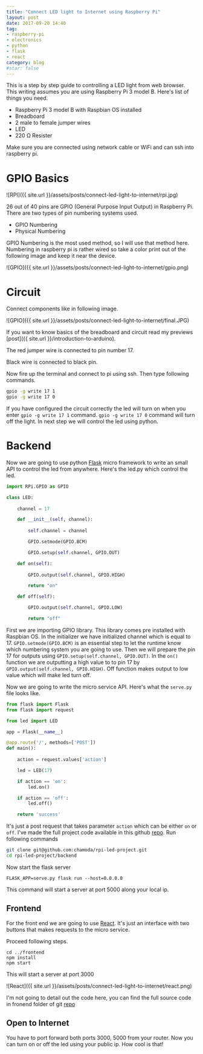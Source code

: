 ```yaml
---
title: "Connect LED light to Internet using Raspberry Pi"
layout: post
date: 2017-09-20 14:40
tag:
- raspberry-pi
- electronics
- python
- flask
- react
category: blog
#star: false
---
```


This is a step by step guide to controlling a LED light from web browser. This writing assumes you are using Raspberry Pi 3 model B. Here's list of things you need.

* Raspberry Pi 3 model B with Raspbian OS installed
* Breadboard 
* 2 male to female jumper wires
* LED
* 220 Ω Resister

Make sure you are connected using network cable or WiFi and can ssh into raspberry pi. 

# GPIO Basics

![RPI]({{ site.url }}/assets/posts/connect-led-light-to-internet/rpi.jpg)

26 out of 40 pins are GPIO (General Purpose Input Output) in Raspberry Pi. There are two types of pin numbering systems used.

* GPIO Numbering 
* Physical Numbering

GPIO Numbering is the most used method, so I will use that method here. Numbering in raspberry pi is rather wired so take a color print out of the following image and keep it near the device.

![GPIO]({{ site.url }}/assets/posts/connect-led-light-to-internet/gpio.png)

# Circuit

Connect components like in following image.

![GPIO]({{ site.url }}/assets/posts/connect-led-light-to-internet/final.JPG)

If you want to know basics of the breadboard and circuit read my previews [post]({{ site.url }}/introduction-to-arduino). 

The red jumper wire is connected to pin number 17. 

Black wire is connected to black pin. 

Now fire up the terminal and connect to pi using ssh. Then type following commands.

```bash
gpio -g write 17 1
gpio -g write 17 0
```

If you have configured the circuit correctly the led will turn on when you enter `gpio -g write 17 1` command. `gpio -g write 17 0` command will turn off the light. In next step we will control the led using python.

# Backend

Now we are going to use python [Flask](http://flask.pocoo.org/) micro framework to write an small API to control the led from anywhere. Here's the led.py which control the led.

```python
import RPi.GPIO as GPIO

class LED:
	
	channel = 17

	def __init__(self, channel):
		
		self.channel = channel

		GPIO.setmode(GPIO.BCM)

		GPIO.setup(self.channel, GPIO.OUT)

	def on(self):
		
		GPIO.output(self.channel, GPIO.HIGH)

		return "on"

	def off(self):

		GPIO.output(self.channel, GPIO.LOW)

		return "off"
```

First we are importing GPIO library. This library comes pre installed with Raspbian OS. In the initializer we have initialized channel which is equal to 17. `GPIO.setmode(GPIO.BCM)` is an essential step to let the runtime know which numbering system you are going to use. Then we will prepare the pin 17 for outputs using `GPIO.setup(self.channel, GPIO.OUT)`. In the `on()` function we are outputting a high value to to pin 17 by `GPIO.output(self.channel, GPIO.HIGH)`. Off function makes output to low value which will make led turn off. 

Now we are going to write the micro service API. Here's what the `serve.py` file looks like.

```python
from flask import Flask
from flask import request

from led import LED

app = Flask(__name__)

@app.route('/', methods=['POST'])
def main():
	
	action = request.values['action']

	led = LED(17)

	if action == 'on':
		led.on()

	if action == 'off':
		led.off()

	return 'success'
```

It's just a post request that takes parameter `action` which can be either `on` or `off`. I've made the full project code available in this github [repo](https://github.com/chamoda/rpi-led-project). Run following commands

```bash
git clone git@github.com:chamoda/rpi-led-project.git
cd rpi-led-project/backend
```

Now start the flask server 

```
FLASK_APP=serve.py flask run --host=0.0.0.0
```

This command will start a server at port 5000 along your local ip.

## Frontend

For the front end we are going to use [React](https://facebook.github.io/react/). It's just an interface with two buttons that makes requests to the micro service.

Proceed following steps.

```
cd ../frontend
npm install
npm start
```

This will start a server at port 3000

![React]({{ site.url }}/assets/posts/connect-led-light-to-internet/react.png)

I'm not going to detail out the code here, you can find the full source code in fronend folder of git [repo](https://github.com/chamoda/raspberry-led)

## Open to Internet

You have to port forward both ports 3000, 5000 from your router. Now you can turn on or off the led using your public ip. How cool is that!




